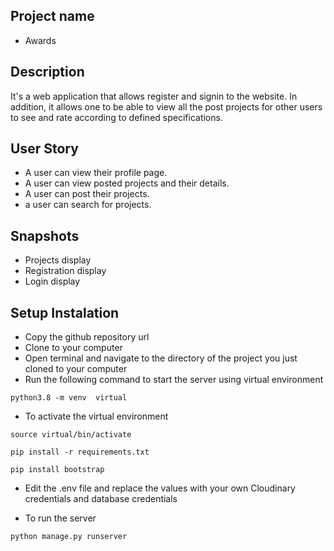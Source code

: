 ## Project name
* Awards

## Description
It's a web application that allows register and signin to the website. In addition, it allows one to be able to view all the post projects for other users to see and rate according to defined specifications.

## User Story
* A user can view their profile page.
* A user can view posted projects and their details.
* A user can post their projects.
* a user can search for projects.

## Snapshots
* Projects display
* Registration display
* Login display

## Setup Instalation
* Copy the github repository url
* Clone to your computer
* Open terminal and navigate to the directory of the project you just cloned to your computer
* Run the following command to start the server using virtual environment


```
python3.8 -m venv  virtual
```
- To activate the virtual environment

```
source virtual/bin/activate
```

```
pip install -r requirements.txt
```

```
pip install bootstrap
```
- Edit the .env file and replace the values
with your own Cloudinary credentials and 
database credentials

- To run the server

```
python manage.py runserver

```